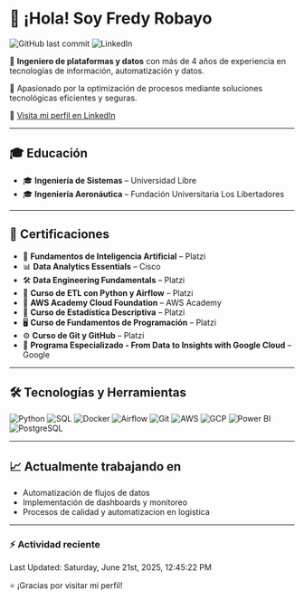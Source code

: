 # 👋 ¡Hola! Soy Fredy Robayo

![GitHub last commit](https://img.shields.io/github/last-commit/fredyrobayo/fredyrobayo)
![LinkedIn](https://img.shields.io/badge/LinkedIn-Follow-blue?logo=linkedin&style=flat&link=https://www.linkedin.com/in/fredy-robayo/)

🎯 **Ingeniero de plataformas y datos** con más de 4 años de experiencia en tecnologías de información, automatización y datos.

🚀 Apasionado por la optimización de procesos mediante soluciones tecnológicas eficientes y seguras.

🔗 [Visita mi perfil en LinkedIn](https://www.linkedin.com/in/fredy-robayo/)

---

## 🎓 Educación
 
- 🎓 **Ingeniería de Sistemas** – Universidad Libre
- 🎓 **Ingeniería Aeronáutica** – Fundación Universitaria Los Libertadores 

---

## 📜 Certificaciones

- 🧠 **Fundamentos de Inteligencia Artificial** – Platzi  
- 📊 **Data Analytics Essentials** – Cisco  
- 🛠️ **Data Engineering Fundamentals** – Platzi  
- 🧹 **Curso de ETL con Python y Airflow** – Platzi  
- 🧮 **AWS Academy Cloud Foundation** – AWS Academy  
- 🧪 **Curso de Estadística Descriptiva** – Platzi  
- 🖥️ **Curso de Fundamentos de Programación** – Platzi  
- ⚙️ **Curso de Git y GitHub** – Platzi  
- 🧬 **Programa Especializado - From Data to Insights with Google Cloud** – Google  

---

## 🛠️ Tecnologías y Herramientas

![Python](https://img.shields.io/badge/-Python-3776AB?logo=python&logoColor=white&style=flat)
![SQL](https://img.shields.io/badge/-SQL-4479A1?logo=postgresql&logoColor=white&style=flat)
![Docker](https://img.shields.io/badge/-Docker-2496ED?logo=docker&logoColor=white&style=flat)
![Airflow](https://img.shields.io/badge/-Apache_Airflow-017CEE?logo=apache-airflow&logoColor=white&style=flat)
![Git](https://img.shields.io/badge/-Git-F05032?logo=git&logoColor=white&style=flat)
![AWS](https://img.shields.io/badge/-AWS-232F3E?logo=amazon-aws&logoColor=white&style=flat)
![GCP](https://img.shields.io/badge/-GCP-4285F4?logo=google-cloud&logoColor=white&style=flat)
![Power BI](https://img.shields.io/badge/-Power%20BI-F2C811?logo=powerbi&logoColor=black&style=flat)
![PostgreSQL](https://img.shields.io/badge/-PostgreSQL-336791?logo=postgresql&logoColor=white&style=flat)

---

## 📈 Actualmente trabajando en

- Automatización de flujos de datos
- Implementación de dashboards y monitoreo
- Procesos de calidad y automatizacion en logistica

---

### :zap: Actividad reciente
<!--RECENT_ACTIVITY:start-->
<!--RECENT_ACTIVITY:end-->
<!--RECENT_ACTIVITY:last_update-->
Last Updated: Saturday, June 21st, 2025, 12:45:22 PM
<!--RECENT_ACTIVITY:last_update_end-->

⭐ ¡Gracias por visitar mi perfil!
